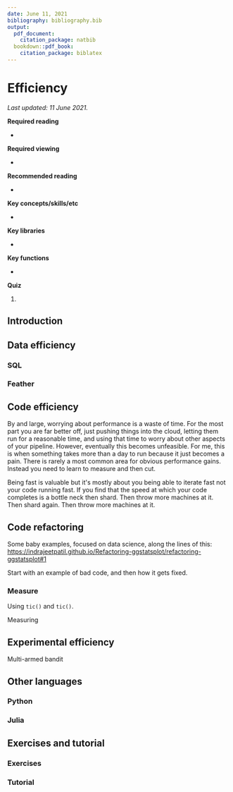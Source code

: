 ```yaml
---
date: June 11, 2021
bibliography: bibliography.bib
output:
  pdf_document:
    citation_package: natbib
  bookdown::pdf_book:
    citation_package: biblatex
---
```



# Efficiency

*Last updated: 11 June 2021.*

**Required reading**

- 

**Required viewing**

- 


**Recommended reading**

- 

**Key concepts/skills/etc**

- 

**Key libraries**

- 

**Key functions**

- 


**Quiz**

1. 





## Introduction




## Data efficiency

### SQL



### Feather





## Code efficiency

By and large, worrying about performance is a waste of time. For the most part you are far better off, just pushing things into the cloud, letting them run for a reasonable time, and using that time to worry about other aspects of your pipeline. However, eventually this becomes unfeasible. For me, this is when something takes more than a day to run because it just becomes a pain. There is rarely a most common area for obvious performance gains. Instead you need to learn to measure and then cut.

Being fast is valuable but it's mostly about you being able to iterate fast not your code running fast. If you find that the speed at which your code completes is a bottle neck then shard. Then throw more machines at it. Then shard again. Then throw more machines at it.


## Code refactoring

Some baby examples, focused on data science, along the lines of this: https://indrajeetpatil.github.io/Refactoring-ggstatsplot/refactoring-ggstatsplot#1

Start with an example of bad code, and then how it gets fixed.



### Measure

Using `tic()` and `tic()`.

Measuring


## Experimental efficiency

Multi-armed bandit

## Other languages

### Python

### Julia



## Exercises and tutorial

### Exercises


### Tutorial



